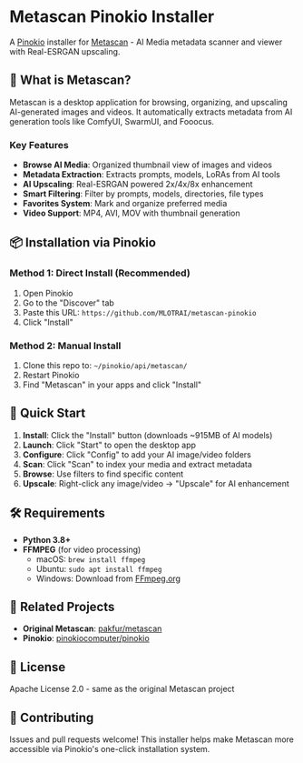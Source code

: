 # Metascan Pinokio Installer

A [Pinokio](https://pinokio.computer/) installer for [Metascan](https://github.com/pakfur/metascan) - AI Media metadata scanner and viewer with Real-ESRGAN upscaling.

## 🚀 What is Metascan?

Metascan is a desktop application for browsing, organizing, and upscaling AI-generated images and videos. It automatically extracts metadata from AI generation tools like ComfyUI, SwarmUI, and Fooocus.

### Key Features
- **Browse AI Media**: Organized thumbnail view of images and videos
- **Metadata Extraction**: Extracts prompts, models, LoRAs from AI tools
- **AI Upscaling**: Real-ESRGAN powered 2x/4x/8x enhancement
- **Smart Filtering**: Filter by prompts, models, directories, file types
- **Favorites System**: Mark and organize preferred media
- **Video Support**: MP4, AVI, MOV with thumbnail generation

## 📦 Installation via Pinokio

### Method 1: Direct Install (Recommended)
1. Open Pinokio
2. Go to the "Discover" tab
3. Paste this URL: `https://github.com/MLOTRAI/metascan-pinokio`
4. Click "Install"

### Method 2: Manual Install
1. Clone this repo to: `~/pinokio/api/metascan/`
2. Restart Pinokio
3. Find "Metascan" in your apps and click "Install"

## 🎯 Quick Start

1. **Install**: Click the "Install" button (downloads ~915MB of AI models)
2. **Launch**: Click "Start" to open the desktop app
3. **Configure**: Click "Config" to add your AI image/video folders
4. **Scan**: Click "Scan" to index your media and extract metadata
5. **Browse**: Use filters to find specific content
6. **Upscale**: Right-click any image/video → "Upscale" for AI enhancement

## 🛠️ Requirements

- **Python 3.8+**
- **FFMPEG** (for video processing)
  - macOS: `brew install ffmpeg`
  - Ubuntu: `sudo apt install ffmpeg`
  - Windows: Download from [FFmpeg.org](https://ffmpeg.org/)

## 🔗 Related Projects

- **Original Metascan**: [pakfur/metascan](https://github.com/pakfur/metascan)
- **Pinokio**: [pinokiocomputer/pinokio](https://github.com/pinokiocomputer/pinokio)

## 📄 License

Apache License 2.0 - same as the original Metascan project

## 🤝 Contributing

Issues and pull requests welcome! This installer helps make Metascan more accessible via Pinokio's one-click installation system.
